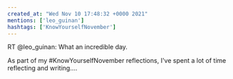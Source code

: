 ```yaml
---
created_at: "Wed Nov 10 17:48:32 +0000 2021"
mentions: ['leo_guinan']
hashtags: ['KnowYourselfNovember']
---
```


RT @leo_guinan: What an incredible day.

As part of my #KnowYourselfNovember reflections, I've spent a lot of time reflecting and writing.…